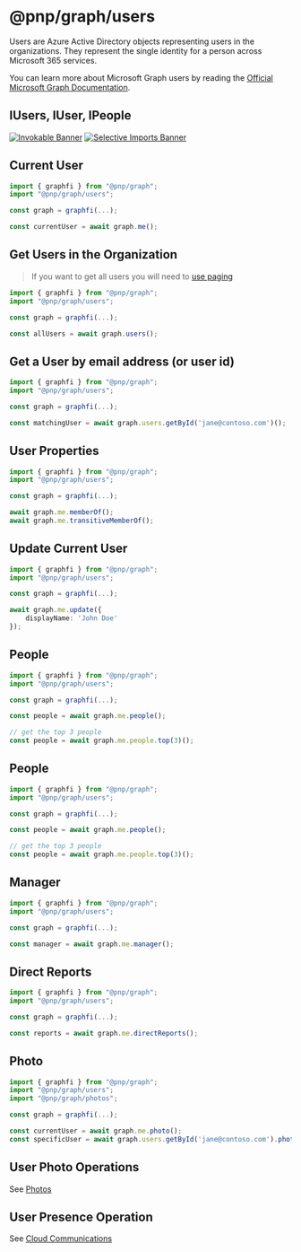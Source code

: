 # @pnp/graph/users

Users are Azure Active Directory objects representing users in the organizations. They represent the single identity for a person across Microsoft 365 services.  

You can learn more about Microsoft Graph users by reading the [Official Microsoft Graph Documentation](https://docs.microsoft.com/en-us/graph/api/resources/user?view=graph-rest-1.0).

## IUsers, IUser, IPeople

[![Invokable Banner](https://img.shields.io/badge/Invokable-informational.svg)](../concepts/invokable.md) [![Selective Imports Banner](https://img.shields.io/badge/Selective%20Imports-informational.svg)](../concepts/selective-imports.md)  

## Current User

```TypeScript
import { graphfi } from "@pnp/graph";
import "@pnp/graph/users";

const graph = graphfi(...);

const currentUser = await graph.me();
```

## Get Users in the Organization

> If you want to get all users you will need to [use paging](./behaviors.md#paged)

```TypeScript
import { graphfi } from "@pnp/graph";
import "@pnp/graph/users";

const graph = graphfi(...);

const allUsers = await graph.users();
```

## Get a User by email address (or user id)

```TypeScript
import { graphfi } from "@pnp/graph";
import "@pnp/graph/users";

const graph = graphfi(...);

const matchingUser = await graph.users.getById('jane@contoso.com')();
```

## User Properties

```TypeScript
import { graphfi } from "@pnp/graph";
import "@pnp/graph/users";

const graph = graphfi(...);

await graph.me.memberOf();
await graph.me.transitiveMemberOf();
```

## Update Current User

```TypeScript
import { graphfi } from "@pnp/graph";
import "@pnp/graph/users";

const graph = graphfi(...);

await graph.me.update({
    displayName: 'John Doe'
});
```

## People

```TypeScript
import { graphfi } from "@pnp/graph";
import "@pnp/graph/users";

const graph = graphfi(...);

const people = await graph.me.people();

// get the top 3 people
const people = await graph.me.people.top(3)();
```

## People

```TypeScript
import { graphfi } from "@pnp/graph";
import "@pnp/graph/users";

const graph = graphfi(...);

const people = await graph.me.people();

// get the top 3 people
const people = await graph.me.people.top(3)();
```

## Manager

```TypeScript
import { graphfi } from "@pnp/graph";
import "@pnp/graph/users";

const graph = graphfi(...);

const manager = await graph.me.manager();
```

## Direct Reports

```TypeScript
import { graphfi } from "@pnp/graph";
import "@pnp/graph/users";

const graph = graphfi(...);

const reports = await graph.me.directReports();
```

## Photo

```TypeScript
import { graphfi } from "@pnp/graph";
import "@pnp/graph/users";
import "@pnp/graph/photos";

const graph = graphfi(...);

const currentUser = await graph.me.photo();
const specificUser = await graph.users.getById('jane@contoso.com').photo();
```

## User Photo Operations

See [Photos](./photos.md)

## User Presence Operation

See [Cloud Communications](./cloud-communications.md)

